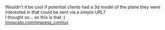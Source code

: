 Wouldn't it be cool if potential clients had a 3d model of the plane they were interested in that could be sent via a simple URL?
  <br />
I thought so... so this is that :)
<br />
<a href="https://jmoscato.com/impress_comlux/" target="_blank">jmoscato.com/impress_comlux</a>
